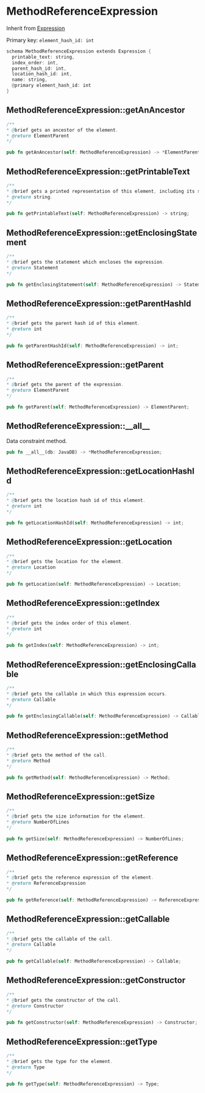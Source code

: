 # MethodReferenceExpression

Inherit from [Expression](./Expression.md)

Primary key: `element_hash_id: int`

```rust
schema MethodReferenceExpression extends Expression {
  printable_text: string,
  index_order: int,
  parent_hash_id: int,
  location_hash_id: int,
  name: string,
  @primary element_hash_id: int
}
```
## MethodReferenceExpression::getAnAncestor

```java
/**
* @brief gets an ancestor of the element.
* @return ElementParent 
*/
```
```rust
pub fn getAnAncestor(self: MethodReferenceExpression) -> *ElementParent;
```
## MethodReferenceExpression::getPrintableText

```java
/**
* @brief gets a printed representation of this element, including its structure where applicable.
* @return string.
*/
```
```rust
pub fn getPrintableText(self: MethodReferenceExpression) -> string;
```
## MethodReferenceExpression::getEnclosingStatement

```java
/**
* @brief gets the statement which encloses the expression.
* @return Statement 
*/
```
```rust
pub fn getEnclosingStatement(self: MethodReferenceExpression) -> Statement;
```
## MethodReferenceExpression::getParentHashId

```java
/**
* @brief gets the parent hash id of this element.
* @return int
*/
```
```rust
pub fn getParentHashId(self: MethodReferenceExpression) -> int;
```
## MethodReferenceExpression::getParent

```java
/**
* @brief gets the parent of the expression.
* @return ElementParent 
*/
```
```rust
pub fn getParent(self: MethodReferenceExpression) -> ElementParent;
```
## MethodReferenceExpression::\_\_all\_\_

Data constraint method.

```rust
pub fn __all__(db: JavaDB) -> *MethodReferenceExpression;
```
## MethodReferenceExpression::getLocationHashId

```java
/**
* @brief gets the location hash id of this element.
* @return int
*/
```
```rust
pub fn getLocationHashId(self: MethodReferenceExpression) -> int;
```
## MethodReferenceExpression::getLocation

```java
/**
* @brief gets the location for the element.
* @return Location
*/
```
```rust
pub fn getLocation(self: MethodReferenceExpression) -> Location;
```
## MethodReferenceExpression::getIndex

```java
/**
* @brief gets the index order of this element.
* @return int
*/
```
```rust
pub fn getIndex(self: MethodReferenceExpression) -> int;
```
## MethodReferenceExpression::getEnclosingCallable

```java
/**
* @brief gets the callable in which this expression occurs.
* @return Callable 
*/
```
```rust
pub fn getEnclosingCallable(self: MethodReferenceExpression) -> Callable;
```
## MethodReferenceExpression::getMethod

```java
/**
* @brief gets the method of the call.
* @return Method 
*/
```
```rust
pub fn getMethod(self: MethodReferenceExpression) -> Method;
```
## MethodReferenceExpression::getSize

```java
/**
* @brief gets the size information for the element.
* @return NumberOfLines
*/
```
```rust
pub fn getSize(self: MethodReferenceExpression) -> NumberOfLines;
```
## MethodReferenceExpression::getReference

```java
/**
* @brief gets the reference expression of the element.
* @return ReferenceExpression 
*/
```
```rust
pub fn getReference(self: MethodReferenceExpression) -> ReferenceExpression;
```
## MethodReferenceExpression::getCallable

```java
/**
* @brief gets the callable of the call.
* @return Callable 
*/
```
```rust
pub fn getCallable(self: MethodReferenceExpression) -> Callable;
```
## MethodReferenceExpression::getConstructor

```java
/**
* @brief gets the constructor of the call.
* @return Constructor 
*/
```
```rust
pub fn getConstructor(self: MethodReferenceExpression) -> Constructor;
```
## MethodReferenceExpression::getType

```java
/**
* @brief gets the type for the element.
* @return Type
*/
```
```rust
pub fn getType(self: MethodReferenceExpression) -> Type;
```
